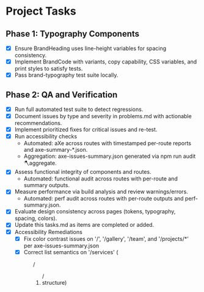 # Project Tasks

## Phase 1: Typography Components
- [x] Ensure BrandHeading uses line-height variables for spacing consistency.
- [x] Implement BrandCode with variants, copy capability, CSS variables, and print styles to satisfy tests.
- [x] Pass brand-typography test suite locally.

## Phase 2: QA and Verification
- [x] Run full automated test suite to detect regressions.
- [x] Document issues by type and severity in problems.md with actionable recommendations.
- [x] Implement prioritized fixes for critical issues and re-test.
- [x] Run accessibility checks  
  - Automated: aXe across routes with timestamped per-route reports and axe-summary-*.json.
  - Aggregation: axe-issues-summary.json generated via npm run audit:axe:aggregate.
- [x] Assess functional integrity of components and routes.  
  - Automated: functional audit across routes with per-route and summary outputs.
- [x] Measure performance via build analysis and review warnings/errors.
  - Automated: perf audit across routes with per-route outputs and perf-summary.json.
- [x] Evaluate design consistency across pages (tokens, typography, spacing, colors).
- [x] Update this tasks.md as items are completed or added.
- [x] Accessibility Remediations
  - [x] Fix color contrast issues on '/', '/gallery', '/team', and '/projects/*' per axe-issues-summary.json
  - [x] Correct list semantics on '/services' (<ul>/<ol>/<li> structure)
